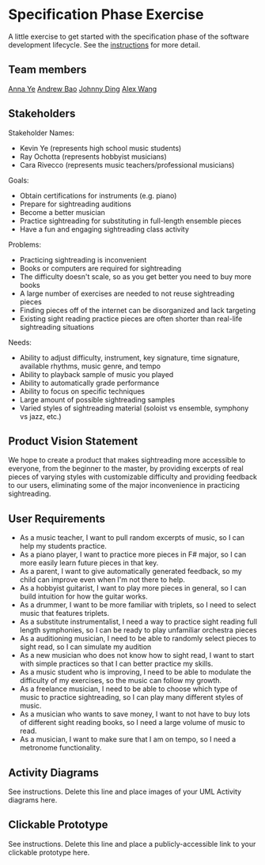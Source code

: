 # Specification Phase Exercise

A little exercise to get started with the specification phase of the software development lifecycle. See the [instructions](instructions.md) for more detail.

## Team members

<a href = 'https://github.com/AnnaTheYe'>Anna Ye</a>  <a href = 'https://github.com/andrew-bao'>Andrew Bao</a>  <a href = 'https://github.com/yd2960'>Johnny Ding</a>  <a href = 'https://github.com/alw9411'>Alex Wang</a>

## Stakeholders

Stakeholder Names:
- Kevin Ye (represents high school music students)
- Ray Ochotta (represents hobbyist musicians)
- Cara Rivecco (represents music teachers/professional musicians)

Goals:
- Obtain certifications for instruments (e.g. piano)
- Prepare for sightreading auditions
- Become a better musician
- Practice sightreading for substituting in full-length ensemble pieces
- Have a fun and engaging sightreading class activity

Problems:
- Practicing sightreading is inconvenient
- Books or computers are required for sightreading
- The difficulty doesn't scale, so as you get better you need to buy more books
- A large number of exercises are needed to not reuse sightreading pieces
- Finding pieces off of the internet can be disorganized and lack targeting
- Existing sight reading practice pieces are often shorter than real-life sightreading situations

Needs:
- Ability to adjust difficulty, instrument, key signature, time signature, available rhythms, music genre, and tempo
- Ability to playback sample of music you played
- Ability to automatically grade performance
- Ability to focus on specific techniques
- Large amount of possible sightreading samples
- Varied styles of sightreading material (soloist vs ensemble, symphony vs jazz, etc.)

## Product Vision Statement

We hope to create a product that makes sightreading more accessible to everyone, from the beginner to the master, by providing excerpts of real pieces of varying styles with customizable difficulty and providing feedback to our users, eliminating some of the major inconvenience in practicing sightreading.

## User Requirements

- As a music teacher, I want to pull random excerpts of music, so I can help my students practice.
- As a piano player, I want to practice more pieces in F# major, so I can more easily learn future pieces in that key.
- As a parent, I want to give automatically generated feedback, so my child can improve even when I'm not there to help.
- As a hobbyist guitarist, I want to play more pieces in general, so I can build intuition for how the guitar works.
- As a drummer, I want to be more familiar with triplets, so I need to select music that features triplets.
- As a substitute instrumentalist, I need a way to practice sight reading full length symphonies, so I can be ready to play unfamiliar orchestra pieces
- As a auditioning musician, I need to be able to randomly select pieces to sight read, so I can simulate my audition
- As a new musician who does not know how to sight read, I want to start with simple practices so that I can better practice my skills.
- As a music student who is improving, I need to be able to modulate the difficulty of my exercises, so the music can follow my growth.
- As a freelance musician, I need to be able to choose which type of music to practice sightreading, so I can play many different styles of music.
- As a musician who wants to save money, I want to not have to buy lots of different sight reading books, so I need a large volume of music to read.
- As a musician, I want to make sure that I am on tempo, so I need a metronome functionality.

## Activity Diagrams

See instructions. Delete this line and place images of your UML Activity diagrams here.

## Clickable Prototype

See instructions. Delete this line and place a publicly-accessible link to your clickable prototype here.
